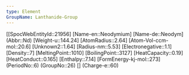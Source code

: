 ```yaml
---
type: Element
GroupName: Lanthanide-Group
---
```

[[SpocWebEntityId::21956]
[Name-en::Neodymium]
[Name-de::Neodym]
(Abbr::Nd)
[Weight-u::144.24]
[AtomRadius::2.64]
[Atom-Vol-ccm-mol::20.6]
[Unknown2::1.64]
[Radius-nm::5.53]
[Electronegative::1.1]
[Density::7]
[MeltingPoint::1010]
[BoilingPoint::3127]
[HeatCapacity::0.19]
[HeatConduct::0.165]
[Enthalpy::7.14]
[FormEnergy-kj-mol::273]
(PeriodNo::6)
(GroupNo::26)
[]
(Charge-e::60)

